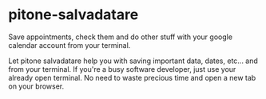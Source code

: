 # pitone-salvadatare
Save appointments, check them and do other stuff with your google calendar account from your terminal.


Let pitone salvadatare help you with saving important data, dates, etc... and from your terminal.
If you're a busy software developer, just use your already open terminal. No need to waste precious time and open a new tab on your browser.
